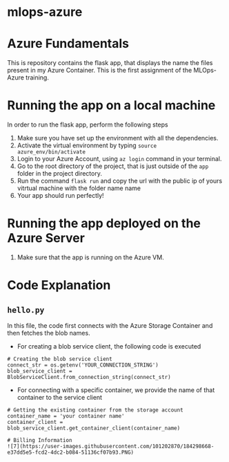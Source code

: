 # mlops-azure
# Azure Fundamentals
This is repository contains the flask app, that displays the name the files present in my Azure Container.
This is the first assignment of the MLOps-Azure training.
# Running the app on a local machine
In order to run the flask app, perform the following steps

1. Make sure you have set up the environment with all the dependencies.
2. Activate the virtual environment by typing `source azure_env/bin/activate`
2. Login to your Azure Account, using `az login` command in your terminal.
3. Go to the root directory of the project, that is just outside of the `app` folder in the project directory.
4. Run the command `flask run` and copy the url with the public ip of yours vitrtual machine with the folder name name
5. Your app should run perfectly!

# Running the app deployed on the Azure Server
1. Make sure that the app is running on the Azure VM.
 

# Code Explanation
## `hello.py`
In this file, the code first connects with the Azure Storage Container and then fetches the blob names. 

* For creating a blob service client, the following code is executed
```
# Creating the blob service client 
connect_str = os.getenv('YOUR_CONNECTION_STRING')
blob_service_client = BlobServiceClient.from_connection_string(connect_str)
```

* For connecting with a specific container, we provide the name of that container to the service client
```
# Getting the existing container from the storage account
container_name = 'your container name'
container_client = blob_service_client.get_container_client(container_name)

# Billing Information
![7](https://user-images.githubusercontent.com/101202870/184298668-e37dd5e5-fcd2-4dc2-b084-51136cf07b93.PNG)

